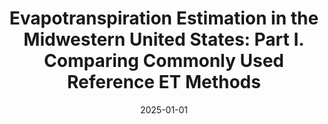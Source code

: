 ---
title: "Evapotranspiration Estimation in the Midwestern United States: Part I. Comparing Commonly Used Reference ET Methods"
collection: publications
category: preparation
permalink: /publication/2025-et-estimation-1
excerpt: ''
date: 2025-01-01
venue: 'TBD'
paperdoi: ''
paperurl: ''
citation: 'Talbot MT, Sands GR, Coulter JA, Peterson JR. Evapotranspiration Estimation in the Midwestern United States: Part I. Comparing Commonly Used Reference ET Methods.'
---